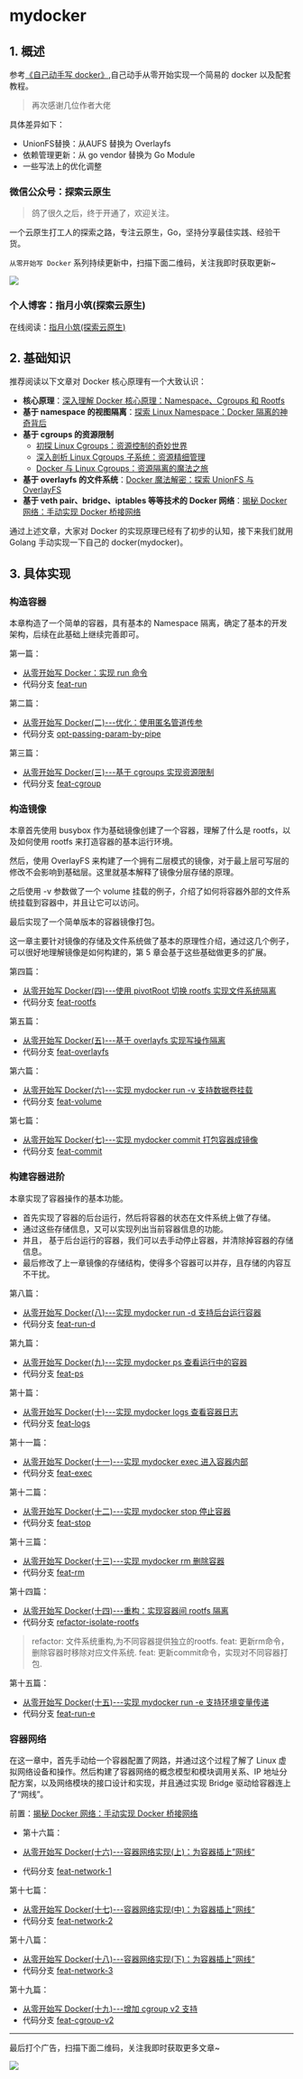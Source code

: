 # mydocker

## 1. 概述

参考[《自己动手写 docker》](https://github.com/xianlubird/mydocker),自己动手从零开始实现一个简易的 docker 以及配套教程。
> 再次感谢几位作者大佬

具体差异如下：

* UnionFS替换：从AUFS 替换为 Overlayfs
* 依赖管理更新：从 go vendor 替换为 Go Module
* 一些写法上的优化调整


### 微信公众号：探索云原生

> 鸽了很久之后，终于开通了，欢迎关注。

一个云原生打工人的探索之路，专注云原生，Go，坚持分享最佳实践、经验干货。

`从零开始写 Docker` 系列持续更新中，扫描下面二维码，关注我即时获取更新~

![](https://img.lixueduan.com/about/wechat/qrcode_search.png)



### 个人博客：指月小筑(探索云原生)
在线阅读：[指月小筑(探索云原生)](https://www.lixueduan.com/categories/docker/)


## 2. 基础知识

推荐阅读以下文章对 Docker 核心原理有一个大致认识：
* **核心原理**：[深入理解 Docker 核心原理：Namespace、Cgroups 和 Rootfs](https://www.lixueduan.com/posts/docker/03-container-core/)
* **基于 namespace 的视图隔离**：[探索 Linux Namespace：Docker 隔离的神奇背后](https://www.lixueduan.com/posts/docker/05-namespace/)
* **基于 cgroups 的资源限制**
    * [初探 Linux Cgroups：资源控制的奇妙世界](https://www.lixueduan.com/posts/docker/06-cgroups-1/)
    * [深入剖析 Linux Cgroups 子系统：资源精细管理](https://www.lixueduan.com/posts/docker/07-cgroups-2/)
    * [Docker 与 Linux Cgroups：资源隔离的魔法之旅](https://www.lixueduan.com/posts/docker/08-cgroups-3/)
* **基于 overlayfs 的文件系统**：[Docker 魔法解密：探索 UnionFS 与 OverlayFS](https://www.lixueduan.com/posts/docker/09-ufs-overlayfs/)
* **基于 veth pair、bridge、iptables 等等技术的 Docker 网络**：[揭秘 Docker 网络：手动实现 Docker 桥接网络](https://www.lixueduan.com/posts/docker/10-bridge-network/)

通过上述文章，大家对 Docker 的实现原理已经有了初步的认知，接下来我们就用 Golang 手动实现一下自己的 docker(mydocker)。


## 3. 具体实现

### 构造容器

本章构造了一个简单的容器，具有基本的 Namespace 隔离，确定了基本的开发架构，后续在此基础上继续完善即可。

第一篇：
* [从零开始写 Docker：实现 run 命令](https://www.lixueduan.com/posts/docker/mydocker/01-mydocker-run/)
* 代码分支 [feat-run](https://github.com/lixd/mydocker/tree/feat-run)

第二篇：
* [从零开始写 Docker(二)---优化：使用匿名管道传参](https://www.lixueduan.com/posts/docker/mydocker/02-passing-param-by-pipe/)
* 代码分支 [opt-passing-param-by-pipe](https://github.com/lixd/mydocker/tree/opt-passing-param-by-pipe)

第三篇：
* [从零开始写 Docker(三)---基于 cgroups 实现资源限制](https://www.lixueduan.com/posts/docker/mydocker/03-resource-limit-by-cgroups/)
* 代码分支 [feat-cgroup](https://github.com/lixd/mydocker/tree/feat-cgroup)





### 构造镜像

本章首先使用 busybox 作为基础镜像创建了一个容器，理解了什么是 rootfs，以及如何使用 rootfs 来打造容器的基本运行环境。

然后，使用 OverlayFS 来构建了一个拥有二层模式的镜像，对于最上层可写层的修改不会影响到基础层。这里就基本解释了镜像分层存储的原理。

之后使用 -v 参数做了一个 volume 挂载的例子，介绍了如何将容器外部的文件系统挂载到容器中，并且让它可以访问。

最后实现了一个简单版本的容器镜像打包。

这一章主要针对镜像的存储及文件系统做了基本的原理性介绍，通过这几个例子，可以很好地理解镜像是如何构建的，第 5 章会基于这些基础做更多的扩展。

第四篇：

* [从零开始写 Docker(四)---使用 pivotRoot 切换 rootfs 实现文件系统隔离](https://www.lixueduan.com/posts/docker/mydocker/04-change-rootfs-by-pivot-root/)
* 代码分支 [feat-rootfs](https://github.com/lixd/mydocker/tree/feat-rootfs)

第五篇：

* [从零开始写 Docker(五)---基于 overlayfs 实现写操作隔离](https://www.lixueduan.com/posts/docker/mydocker/05-isolate-operate-by-overlayfs/)
* 代码分支 [feat-overlayfs](https://github.com/lixd/mydocker/tree/feat-overlayfs)

第六篇：

* [从零开始写 Docker(六)---实现 mydocker run -v 支持数据卷挂载](https://www.lixueduan.com/posts/docker/mydocker/06-volume-by-bind-mount/)
* 代码分支 [feat-volume](https://github.com/lixd/mydocker/tree/feat-volume)

第七篇：

* [从零开始写 Docker(七)---实现 mydocker commit 打包容器成镜像](https://www.lixueduan.com/posts/docker/mydocker/07-mydocker-commit/)
* 代码分支 [feat-commit](https://github.com/lixd/mydocker/tree/feat-commit)


### 构建容器进阶

本章实现了容器操作的基本功能。

* 首先实现了容器的后台运行，然后将容器的状态在文件系统上做了存储。
* 通过这些存储信息，又可以实现列出当前容器信息的功能。
* 并且， 基于后台运行的容器，我们可以去手动停止容器，并清除掉容器的存储信息。
* 最后修改了上一章镜像的存储结构，使得多个容器可以并存，且存储的内容互不干扰。

第八篇：

* [从零开始写 Docker(八)---实现 mydocker run -d 支持后台运行容器](https://www.lixueduan.com/posts/docker/mydocker/08-mydocker-run-d/)
* 代码分支 [feat-run-d](https://github.com/lixd/mydocker/tree/feat-run-d)

第九篇：

* [从零开始写 Docker(九)---实现 mydocker ps 查看运行中的容器](https://www.lixueduan.com/posts/docker/mydocker/09-mydocker-ps/)
* 代码分支 [feat-ps](https://github.com/lixd/mydocker/tree/feat-ps)


第十篇：

* [从零开始写 Docker(十)---实现 mydocker logs 查看容器日志](https://www.lixueduan.com/posts/docker/mydocker/10-mydocker-logs/)
* 代码分支 [feat-logs](https://github.com/lixd/mydocker/tree/feat-logs)



第十一篇：

* [从零开始写 Docker(十一)---实现 mydocker exec 进入容器内部](https://www.lixueduan.com/posts/docker/mydocker/11-mydocker-exec/)
* 代码分支 [feat-exec](https://github.com/lixd/mydocker/tree/feat-exec)



第十二篇：

* [从零开始写 Docker(十二)---实现 mydocker stop 停止容器](https://www.lixueduan.com/posts/docker/mydocker/12-mydocker-stop/)
* 代码分支 [feat-stop](https://github.com/lixd/mydocker/tree/feat-stop)



第十三篇：

* [从零开始写 Docker(十三)---实现 mydocker rm 删除容器](https://www.lixueduan.com/posts/docker/mydocker/13-mydocker-rm/)
* 代码分支 [feat-rm](https://github.com/lixd/mydocker/tree/feat-rm)



第十四篇：

* [从零开始写 Docker(十四)---重构：实现容器间 rootfs 隔离](https://www.lixueduan.com/posts/docker/mydocker/14-isolation-rootfs-between-containers/)
* 代码分支 [refactor-isolate-rootfs](https://github.com/lixd/mydocker/tree/refactor-isolate-rootfs)
> refactor: 文件系统重构,为不同容器提供独立的rootfs. feat: 更新rm命令，删除容器时移除对应文件系统. feat: 更新commit命令，实现对不同容器打包.



第十五篇：

* [从零开始写 Docker(十五)---实现 mydocker run -e 支持环境变量传递](https://www.lixueduan.com/posts/docker/mydocker/15-mydocker-run-e/)
* 代码分支 [feat-run-e](https://github.com/lixd/mydocker/tree/feat-run-e)


### 容器网络

在这一章中，首先手动给一个容器配置了网路，并通过这个过程了解了 Linux 虚拟网络设备和操作。然后构建了容器网络的概念模型和模块调用关系、IP 地址分配方案，以及网络模块的接口设计和实现，并且通过实现 Bridge
驱动给容器连上了“网线”。

前置：[揭秘 Docker 网络：手动实现 Docker 桥接网络](https://www.lixueduan.com/posts/docker/10-bridge-network/)

* 第十六篇：

* [从零开始写 Docker(十六)---容器网络实现(上)：为容器插上”网线“](https://www.lixueduan.com/posts/docker/mydocker/16-network-1/)
* 代码分支 [feat-network-1](https://github.com/lixd/mydocker/tree/feat-network1)

第十七篇：

* [从零开始写 Docker(十七)---容器网络实现(中)：为容器插上”网线“](https://www.lixueduan.com/posts/docker/mydocker/16-network-2/)
* 代码分支 [feat-network-2](https://github.com/lixd/mydocker/tree/feat-network2)


第十八篇：

* [从零开始写 Docker(十八)---容器网络实现(下)：为容器插上”网线“](https://www.lixueduan.com/posts/docker/mydocker/16-network-3/)
* 代码分支 [feat-network-3](https://github.com/lixd/mydocker/tree/feat-network3)


第十九篇：

* [从零开始写 Docker(十九)---增加 cgroup v2 支持](https://www.lixueduan.com/posts/docker/mydocker/19-cgroup-v2/)
* 代码分支 [feat-cgroup-v2](https://github.com/lixd/mydocker/tree/feat-cgroup-v2)


---
最后打个广告，扫描下面二维码，关注我即时获取更多文章~

![](https://img.lixueduan.com/about/wechat/qrcode_search.png)
